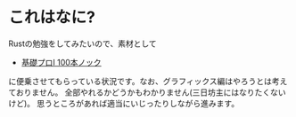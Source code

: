 # これはなに?

Rustの勉強をしてみたいので、素材として

- [基礎プロI 100本ノック](http://www.cc.kyoto-su.ac.jp/~mmina/bp1/hundredKnocks.html)

に便乗させてもらっている状況です。なお、グラフィックス編はやろうとは考えておりません。
全部やれるかどうかもわかりません(三日坊主にはなりたくないけど)。
思うところがあれば適当にいじったりしながら進みます。
